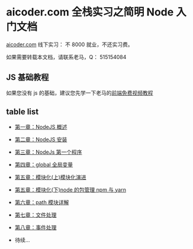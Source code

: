 # aicoder.com 全栈实习之简明 Node 入门文档

[aicoder.com](http://aicoder.com) 线下实习： 不 8000 就业，不还实习费。

如果需要转载本文档，请联系老马，Q： 515154084

## JS 基础教程

如果您没有 js 的基础，建议您先学一下老马的[前端免费视频教程](https://qtxh.ke.qq.com)

## table list

* [第一章：NodeJS 概述](./mds/01node.md)
* [第二章：NodeJS 安装](./mds/02install.md)
* [第三章：NodeJs 第一个程序](./mds/03helloworld.md)
* [第四章：global 全局变量](./mds/04global.md)
* [第五章：模块化(上)模块化演进](./mds/05module.md)
* [第五章：模块化(下)node 的包管理 npm 与 yarn](./mds/06npm.md)
* [第六章：path 模块详解](./mds/07path.md)
* [第七章：文件处理](./mds/08file.md)
* [第八章：事件处理](./mds/09event.md)

* 待续...